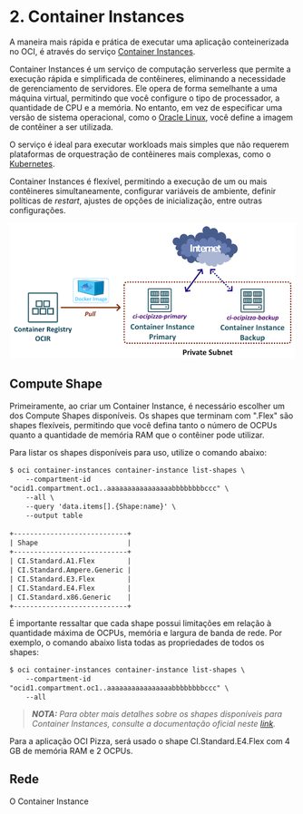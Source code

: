 # 2. Container Instances

A maneira mais rápida e prática de executar uma aplicação conteinerizada no OCI,  é através do serviço [Container Instances](https://docs.oracle.com/en-us/iaas/Content/container-instances/overview-of-container-instances.htm#overview-of-container-instances).

Container Instances é um serviço de computação serverless que permite a execução rápida e simplificada de contêineres, eliminando a necessidade de gerenciamento de servidores. Ele opera de forma semelhante a uma máquina virtual, permitindo que você configure o tipo de processador, a quantidade de CPU e a memória. No entanto, em vez de especificar uma versão de sistema operacional, como o [Oracle Linux](https://www.oracle.com/linux/technologies/oracle-linux-downloads.html), você define a imagem de contêiner a ser utilizada.

O serviço é ideal para executar workloads mais simples que não requerem plataformas de orquestração de contêineres mais complexas, como o [Kubernetes](https://docs.oracle.com/en-us/iaas/Content/ContEng/home.htm).

Container Instances é flexível, permitindo a execução de um ou mais contêineres simultaneamente, configurar variáveis de ambiente, definir políticas de _restart_, ajustes de opções de inicialização, entre outras configurações.

![alt_text](./imgs/ci-1.png "Oracle Container Instace")

## Compute Shape

Primeiramente, ao criar um Container Instance, é necessário escolher um dos Compute Shapes disponíveis. Os shapes que terminam com ".Flex" são shapes flexíveis, permitindo que você defina tanto o número de OCPUs quanto a quantidade de memória RAM que o contêiner pode utilizar.

Para listar os shapes disponíveis para uso, utilize o comando abaixo:

```
$ oci container-instances container-instance list-shapes \
    --compartment-id "ocid1.compartment.oc1..aaaaaaaaaaaaaaaabbbbbbbbccc" \
    --all \
    --query 'data.items[].{Shape:name}' \
    --output table

+----------------------------+
| Shape                      |
+----------------------------+
| CI.Standard.A1.Flex        |
| CI.Standard.Ampere.Generic |
| CI.Standard.E3.Flex        |
| CI.Standard.E4.Flex        |
| CI.Standard.x86.Generic    |
+----------------------------+
```

É importante ressaltar que cada shape possui limitações em relação à quantidade máxima de OCPUs, memória e largura de banda de rede. Por exemplo, o comando abaixo lista todas as propriedades de todos os shapes:

```
$ oci container-instances container-instance list-shapes \
    --compartment-id "ocid1.compartment.oc1..aaaaaaaaaaaaaaaabbbbbbbbccc" \
    --all
```

>_**__NOTA:__** Para obter mais detalhes sobre os shapes disponíveis para Container Instances, consulte a documentação oficial neste [link](https://docs.oracle.com/en-us/iaas/Content/container-instances/container-instance-shapes.htm#container-instance-shapes)._

Para a aplicação OCI Pizza, será usado o shape CI.Standard.E4.Flex com 4 GB de memória RAM e 2 OCPUs.

## Rede

O Container Instance 
